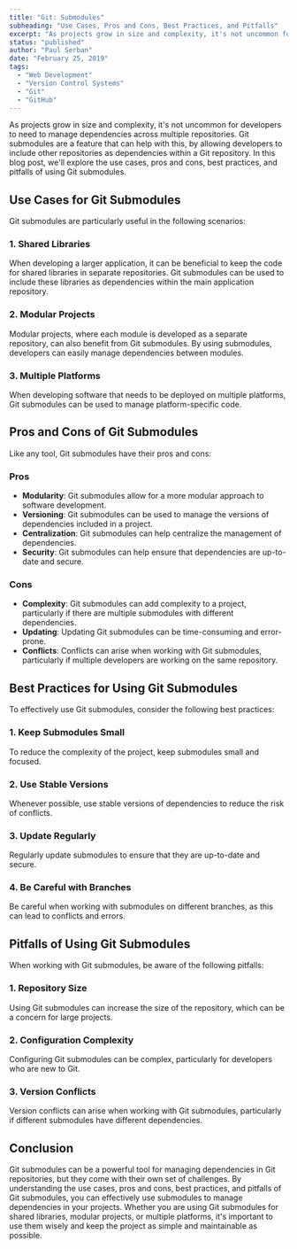 ```yaml
---
title: "Git: Submodules"
subheading: "Use Cases, Pros and Cons, Best Practices, and Pitfalls"
excerpt: "As projects grow in size and complexity, it's not uncommon for developers to need to manage dependencies across multiple repositories. Git submodules are a feature that can help with this, by allowing developers to include other repositories as dependencies within a Git repository. In this blog post, we'll explore the use cases, pros and cons, best practices, and pitfalls of using Git submodules."
status: "published"
author: "Paul Serban"
date: "February 25, 2019"
tags:
  - "Web Development"
  - "Version Control Systems"
  - "Git"
  - "GitHub"
---
```


As projects grow in size and complexity, it's not uncommon for developers to need to manage dependencies across multiple repositories. Git submodules are a feature that can help with this, by allowing developers to include other repositories as dependencies within a Git repository. In this blog post, we'll explore the use cases, pros and cons, best practices, and pitfalls of using Git submodules.

## Use Cases for Git Submodules

Git submodules are particularly useful in the following scenarios:

### 1. Shared Libraries

When developing a larger application, it can be beneficial to keep the code for shared libraries in separate repositories. Git submodules can be used to include these libraries as dependencies within the main application repository.

### 2. Modular Projects

Modular projects, where each module is developed as a separate repository, can also benefit from Git submodules. By using submodules, developers can easily manage dependencies between modules.

### 3. Multiple Platforms

When developing software that needs to be deployed on multiple platforms, Git submodules can be used to manage platform-specific code.

## Pros and Cons of Git Submodules

Like any tool, Git submodules have their pros and cons:

### Pros

- **Modularity**: Git submodules allow for a more modular approach to software development.
- **Versioning**: Git submodules can be used to manage the versions of dependencies included in a project.
- **Centralization**: Git submodules can help centralize the management of dependencies.
- **Security**: Git submodules can help ensure that dependencies are up-to-date and secure.

### Cons

- **Complexity**: Git submodules can add complexity to a project, particularly if there are multiple submodules with different dependencies.
- **Updating**: Updating Git submodules can be time-consuming and error-prone.
- **Conflicts**: Conflicts can arise when working with Git submodules, particularly if multiple developers are working on the same repository.

## Best Practices for Using Git Submodules

To effectively use Git submodules, consider the following best practices:

### 1. Keep Submodules Small

To reduce the complexity of the project, keep submodules small and focused.

### 2. Use Stable Versions

Whenever possible, use stable versions of dependencies to reduce the risk of conflicts.

### 3. Update Regularly

Regularly update submodules to ensure that they are up-to-date and secure.

### 4. Be Careful with Branches

Be careful when working with submodules on different branches, as this can lead to conflicts and errors.

## Pitfalls of Using Git Submodules

When working with Git submodules, be aware of the following pitfalls:

### 1. Repository Size

Using Git submodules can increase the size of the repository, which can be a concern for large projects.

### 2. Configuration Complexity

Configuring Git submodules can be complex, particularly for developers who are new to Git.

### 3. Version Conflicts

Version conflicts can arise when working with Git submodules, particularly if different submodules have different dependencies.

## Conclusion

Git submodules can be a powerful tool for managing dependencies in Git repositories, but they come with their own set of challenges. By understanding the use cases, pros and cons, best practices, and pitfalls of Git submodules, you can effectively use submodules to manage dependencies in your projects. Whether you are using Git submodules for shared libraries, modular projects, or multiple platforms, it's important to use them wisely and keep the project as simple and maintainable as possible.
